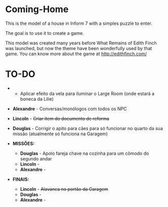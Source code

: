 # Coming-Home

This is the model of a house in Inform 7 with a simples puzzle to enter.

The goal is to use it to create a game.

This model was created many years before What Remains of Edith Finch was launched, 
  but now the theme have been wonderfully used by that game.
  You can know more about the game at http://edithfinch.com/

# TO-DO

-  - Aplicar efeito da vela para iluminar o Large Room (onde estará a boneca da Lilie)

- **Alexandre** - Conversas/monólogos com todos os NPC

- **Lincoln** - ~~Criar item do documento de reforma~~

- **Douglas** - Corrigir o apito para cães para só funcionar no quarto da sua missão (atualmente só funciona na Garagem)

- **MISSÕES:**
  - **Douglas** - Apolo fareja chave na cozinha para um cômodo do segundo andar
  - **Lincoln** - 
  - **Alexandre** - 

- **FINAIS:**
  - **Lincoln** - ~~Alavanca no portão da Garagem~~
  - **Douglas** -
  - **Alexandre** - 
